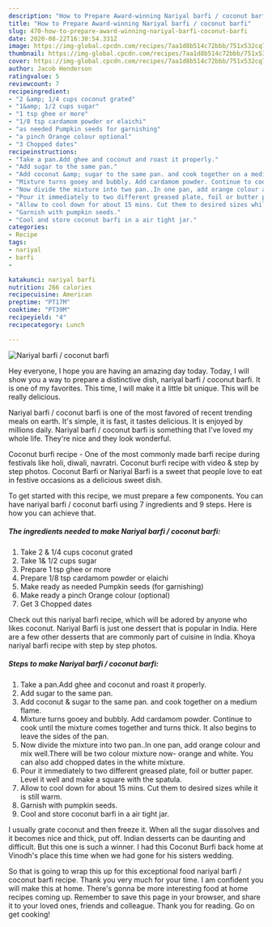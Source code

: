 ```yaml
---
description: "How to Prepare Award-winning Nariyal barfi / coconut barfi"
title: "How to Prepare Award-winning Nariyal barfi / coconut barfi"
slug: 470-how-to-prepare-award-winning-nariyal-barfi-coconut-barfi
date: 2020-08-22T16:30:54.331Z
image: https://img-global.cpcdn.com/recipes/7aa1d8b514c72bbb/751x532cq70/nariyal-barfi-coconut-barfi-recipe-main-photo.jpg
thumbnail: https://img-global.cpcdn.com/recipes/7aa1d8b514c72bbb/751x532cq70/nariyal-barfi-coconut-barfi-recipe-main-photo.jpg
cover: https://img-global.cpcdn.com/recipes/7aa1d8b514c72bbb/751x532cq70/nariyal-barfi-coconut-barfi-recipe-main-photo.jpg
author: Jacob Henderson
ratingvalue: 5
reviewcount: 7
recipeingredient:
- "2 &amp; 1/4 cups coconut grated"
- "1&amp; 1/2 cups sugar"
- "1 tsp ghee or more"
- "1/8 tsp cardamom powder or elaichi"
- "as needed Pumpkin seeds for garnishing"
- "a pinch Orange colour optional"
- "3 Chopped dates"
recipeinstructions:
- "Take a pan.Add ghee and coconut and roast it properly."
- "Add sugar to the same pan."
- "Add coconut &amp; sugar to the same pan. and cook together on a medium flame."
- "Mixture turns gooey and bubbly. Add cardamom powder. Continue to cook until the mixture comes together and turns thick. It also begins to leave the sides of the pan."
- "Now divide the mixture into two pan..In one pan, add orange colour and mix well.There will be two colour mixture now- orange and white. You can also add chopped dates in the white mixture."
- "Pour it immediately to two different greased plate, foil or butter paper. Level it well and make a square with the spatula."
- "Allow to cool down for about 15 mins. Cut them to desired sizes while it is still warm."
- "Garnish with pumpkin seeds."
- "Cool and store coconut barfi in a air tight jar."
categories:
- Recipe
tags:
- nariyal
- barfi
- 

katakunci: nariyal barfi  
nutrition: 266 calories
recipecuisine: American
preptime: "PT17M"
cooktime: "PT39M"
recipeyield: "4"
recipecategory: Lunch

---
```



![Nariyal barfi / coconut barfi](https://img-global.cpcdn.com/recipes/7aa1d8b514c72bbb/751x532cq70/nariyal-barfi-coconut-barfi-recipe-main-photo.jpg)

Hey everyone, I hope you are having an amazing day today. Today, I will show you a way to prepare a distinctive dish, nariyal barfi / coconut barfi. It is one of my favorites. This time, I will make it a little bit unique. This will be really delicious.

Nariyal barfi / coconut barfi is one of the most favored of recent trending meals on earth. It's simple, it is fast, it tastes delicious. It is enjoyed by millions daily. Nariyal barfi / coconut barfi is something that I've loved my whole life. They're nice and they look wonderful.

Coconut burfi recipe - One of the most commonly made barfi recipe during festivals like holi, diwali, navratri. Coconut burfi recipe with video &amp; step by step photos. Coconut Barfi or Nariyal Barfi is a sweet that people love to eat in festive occasions as a delicious sweet dish.


To get started with this recipe, we must prepare a few components. You can have nariyal barfi / coconut barfi using 7 ingredients and 9 steps. Here is how you can achieve that.

<!--inarticleads1-->

##### The ingredients needed to make Nariyal barfi / coconut barfi:

1. Take 2 &amp; 1/4 cups coconut grated
1. Take 1&amp; 1/2 cups sugar
1. Prepare 1 tsp ghee or more
1. Prepare 1/8 tsp cardamom powder or elaichi
1. Make ready as needed Pumpkin seeds (for garnishing)
1. Make ready a pinch Orange colour (optional)
1. Get 3 Chopped dates


Check out this nariyal barfi recipe, which will be adored by anyone who likes coconut. Nariyal Barfi is just one dessert that is popular in India. Here are a few other desserts that are commonly part of cuisine in India. Khoya nariyal barfi recipe with step by step photos. 

<!--inarticleads2-->

##### Steps to make Nariyal barfi / coconut barfi:

1. Take a pan.Add ghee and coconut and roast it properly.
1. Add sugar to the same pan.
1. Add coconut &amp; sugar to the same pan. and cook together on a medium flame.
1. Mixture turns gooey and bubbly. Add cardamom powder. Continue to cook until the mixture comes together and turns thick. It also begins to leave the sides of the pan.
1. Now divide the mixture into two pan..In one pan, add orange colour and mix well.There will be two colour mixture now- orange and white. You can also add chopped dates in the white mixture.
1. Pour it immediately to two different greased plate, foil or butter paper. Level it well and make a square with the spatula.
1. Allow to cool down for about 15 mins. Cut them to desired sizes while it is still warm.
1. Garnish with pumpkin seeds.
1. Cool and store coconut barfi in a air tight jar.


I usually grate coconut and then freeze it. When all the sugar dissolves and it becomes nice and thick, put off. Indian desserts can be daunting and difficult. But this one is such a winner. I had this Coconut Burfi back home at Vinodh&#39;s place this time when we had gone for his sisters wedding. 

So that is going to wrap this up for this exceptional food nariyal barfi / coconut barfi recipe. Thank you very much for your time. I am confident you will make this at home. There's gonna be more interesting food at home recipes coming up. Remember to save this page in your browser, and share it to your loved ones, friends and colleague. Thank you for reading. Go on get cooking!
